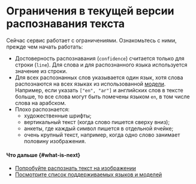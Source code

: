 # Ограничения в текущей версии распознавания текста

Сейчас сервис работает с ограничениями. Ознакомьтесь с ними, прежде чем начать работать:
    
* Достоверность распознавания (`confidence`) считается только для строки (`line`). Для слова и для распознанного языка используется значение из строки.
* Для всех распознанных слов указывается один язык, хотя слова распознаются на всех языках из использованной [модели](supported-languages.md). Например, если указать `["en", "ar"]` и английских слов в тексте больше, то все слова могут быть помечены языком `en`, в том числе слова на арабском.
* Плохо распознается:
  * художественные шрифты;
  * вертикальный текст (когда слово пишется сверху вниз);
  * анкеты, где каждый символ пишется в отдельной ячейке;
  * очень крупный текст, например, когда одно слово занимает половину изображения.

#### Что дальше {#what-is-next}

* [Попробуйте распознать текст на изображении](../../operations/ocr/text-detection-image.md)
* [Посмотрите список поддерживаемых языков и моделей](supported-languages.md)